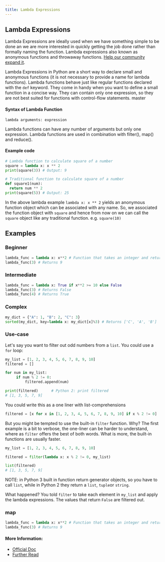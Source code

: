 ```yaml
---
title: Lambda Expressions
---
```

## Lambda Expressions

Lambda Expressions are ideally used when we have something simple to be done an we are more interested in quickly getting the job done rather than formally naming the function. Lambda expressions also known as anonymous functions and throwaway functions.
<a href='https://github.com/freecodecamp/guides/tree/master/src/pages/python/lambda-expressions/index.md' target='_blank' rel='nofollow'>Help our community expand it</a>.

Lambda Expressions in Python are a short way to declare small and anonymous functions (it is not necessary to provide a name for lambda functions). Lambda functions behave just like regular functions declared with the `def` keyword. They come in handy when you want to define a small function in a concise way. They can contain only one expression, so they are not best suited for functions with control-flow statements.
master

#### Syntax of Lambda Function
`lambda arguments: expression`

Lambda functions can have any number of arguments but only one expression. Lambda functions are used in combination with filter(), map() and reduce().

#### Example code
```py
# Lambda function to calculate square of a number
square = lambda x: x ** 2
print(square(3)) # Output: 9

# Traditional function to calculate square of a number
def square1(num):
  return num ** 2
print(square(5)) # Output: 25

```
In the above lambda example `lambda x: x ** 2` yields an anonymous function object which can be associated with any name.
So, we associated the function object with `square` and hence from now on we can call the `square` object like any traditional function. e.g. `square(10)`

## Examples

### Beginner
```py
lambda_func = lambda x: x**2 # Function that takes an integer and returns its square
lambda_func(3) # Returns 9
```
### Intermediate
```py
lambda_func = lambda x: True if x**2 >= 10 else False
lambda_func(3) # Returns False
lambda_func(4) # Returns True
```
### Complex
```py
my_dict = {"A": 1, "B": 2, "C": 3}
sorted(my_dict, key=lambda x: my_dict[x]%3) # Returns ['C', 'A', 'B']
```
### Use-case

Let's say you want to filter out odd numbers from a `list`. You could use a `for` loop:

```python
my_list = [1, 2, 3, 4, 5, 6, 7, 8, 9, 10]
filtered = []

for num in my_list:
     if num % 2 != 0:
         filtered.append(num)

print(filtered)      # Python 2: print filtered
# [1, 3, 5, 7, 9]
 ```

You could write this as a one liner with list-comprehensions

```python
filtered = [x for x in [1, 2, 3, 4, 5, 6, 7, 8, 9, 10] if x % 2 != 0]
 ```

But you might be tempted to use the built-in `filter` function. Why? The first example is a bit to verbose, the one-liner can be harder to understand, where as `filter` offers the best of both words. What is more, the built-in functions are usually faster.

```python
my_list = [1, 2, 3, 4, 5, 6, 7, 8, 9, 10]

filtered = filter(lambda x: x % 2 != 0, my_list)

list(filtered)
# [1, 3, 5, 7, 9]
 ```
NOTE: in Python 3 built in function return generator objects, so you have to call `list`, while in Python 2 they return a `list`, `tuple`or `string`.

What happened? You told `filter` to take each element in `my_list` and apply the lambda expressions. The values that return `False` are filtered out. 

### map
```py
lambda_func = lambda x: x**2 # Function that takes an integer and returns its square
lambda_func(3) # Returns 9
```

#### More Information:
- [Official Doc](https://docs.python.org/3/reference/expressions.html#lambda)
- [Further Read](https://dbader.org/blog/python-lambda-functions)
